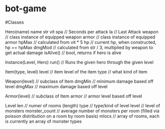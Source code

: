 bot-game
========

#Classes

Hero(name)
  name
  str
  vit
  spa         // Seconds per attack
  la          // Last Attack
  weapon      // class instance of equipped weapon
  armor       // class instance of equipped armor
  hpMax       // calculated from vit * 5
  hp          // current hp, when constructed, hp == hpMax
  dmgMod      // calculated from str / 3, multiplied by weapon to get actual damage
  isAlive()   // bool, returns if hero is alive

Instance(Level, Hero)
  run()       // Runs the given hero through the given level
  

Item(type, level)
  level  // item level of the item
  type   // what kind of item

Weapon(level)   // subclass of Item
  dmgMin // minimum damage based off level
  dmgMax // maximum damage based off level

Armor(level)    // subclass of Item
  armor  // armor level based off level

Level
  len    // numer of rooms (length)
  type   // type/kind of level
  level  // level of monsters
  monster_count  // average number of monsters per room (filled via poisson distribution on a room by room basis)
  mlocs  // array of rooms, each is currently an array of monster types
